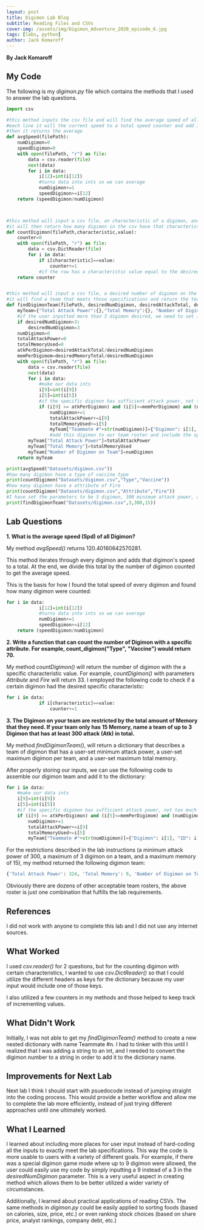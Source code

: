 ```yaml
---
layout: post
title: Digimon Lab Blog
subtitle: Reading Files and CSVs
cover-img: /assets/img/Digimon_Adventure_2020_episode_6.jpg
tags: [labs, python]
author: Jack Komaroff
---
```

**By Jack Komaroff**

## My Code
The following is my *digimon.py* file which contains the methods that I used to answer the lab questions.

```py
import csv

#this method inputs the csv file and will find the average speed of all digimon by iterating through the csv
#each line it will the current speed to a total speed counter and add 1 to the total digimon counter
#then it returns the average
def avgSpeed(filePath):
    numDigimon=0
    speedDigimon=0
    with open(filePath, "r") as file:
        data = csv.reader(file)
        next(data)
        for i in data:
            i[12]=int(i[12])
            #turns data into ints so we can average
            numDigimon+=1
            speedDigimon+=i[12]
    return (speedDigimon/numDigimon)



#this method will input a csv file, an characteristic of a digimon, and a value for that characteristic
#it will then return how many digimon in the csv have that characteristic with that specific value
def countDigimon(filePath,characteristic,value):
    counter=0
    with open(filePath, "r") as file:
        data = csv.DictReader(file)
        for i in data:
            if i[characteristic]==value:
                counter+=1
            #if the row has a characteristic value equal to the desired characteristic value, then add 1 to counter
    return counter


#this method will input a csv file, a desired number of digimon on the team, a desired attack total, and a desired memory total
#it will find a team that meets those specifications and return the team roster (with team info) as a dictionary
def findDigimonTeam(filePath, desiredNumDigimon, desiredAttackTotal, desiredMemoryTotal):
    myTeam={"Total Attack Power":{},"Total Memory":{}, "Number of Digimon on Team":{}}
    #if the user inputted more than 3 digimon desired, we need to set it to 3 because 3 digimon is the maximum number per team
    if desiredNumDigimon>3:
        desiredNumDigimon=3
    numDigimon=0
    totalAttackPower=0
    totalMemoryUsed=0
    atkPerDigimon=desiredAttackTotal/desiredNumDigimon
    memPerDigimom=desiredMemoryTotal/desiredNumDigimon
    with open(filePath, "r") as file:
        data = csv.reader(file)
        next(data)
        for i in data:
            #make our data ints
            i[9]=int(i[9])
            i[5]=int(i[5])
            #if the specific digimon has sufficient attack power, not too much memory, and we haven't filled a team roster yet
            if (i[9] >= atkPerDigimon) and (i[5]<=memPerDigimom) and (numDigimon<=(desiredNumDigimon-1)):
                numDigimon+=1
                totalAttackPower+=i[9]
                totalMemoryUsed+=i[5]
                myTeam["Teammate #"+str(numDigimon)]={"Digimon": i[1], "ID": i[0], "Attack Power":i[9], "Memory":i[5]}
                #add this digimon to our team roster and include the specific info for that digimon in our table
        myTeam["Total Attack Power"]=totalAttackPower
        myTeam["Total Memory"]=totalMemoryUsed
        myTeam["Number of Digimon on Team"]=numDigimon
    return myTeam

print(avgSpeed("Datasets/digimon.csv"))
#how many digimon have a type of vaccine type
print(countDigimon("Datasets/digimon.csv","Type","Vaccine"))
#how many digimon have a attribute of Fire
print(countDigimon("Datasets/digimon.csv","Attribute","Fire"))
#I have set the parameters to be 3 digimon, 300 minimum attack power, and 15 maximum memory (the lab specifications), but we could change these parameters depending on the situation
print(findDigimonTeam("Datasets/digimon.csv",3,300,15))
```
## Lab Questions

**1. What is the average speed (Spd) of all Digimon?**

My method *avgSpeed()* returns 120.40160642570281. 

This method iterates through every digimon and adds that digimon's speed to a total. 
At the end, we divide this total by the number of digimon counted to get the average speed. 

This is the basis for how I found the total speed of every digimon and found how many digimon were counted:
```py
for i in data:
            i[12]=int(i[12])
            #turns data into ints so we can average
            numDigimon+=1
            speedDigimon+=i[12]
    return (speedDigimon/numDigimon)
```
**2. Write a function that can count the number of Digimon with a specific attribute. For example, count_digimon("Type", "Vaccine") would return 70.**

My method *countDigimon()* will return the number of digimon with the a specific characteristic value. For example, *countDigimon()* with parameters *Attribute* and *Fire* will return 33. I employed the following code to check if a certain digimon had the desired specific characteristic:

```py
for i in data:
            if i[characteristic]==value:
                counter+=1
```

**3. The Digimon on your team are restricted by the total amount of Memory that they need. If your team only has 15 Memory, name a team of up to 3 Digimon that has at least 300 attack (Atk) in total.**

My method *findDigimonTeam()*, will return a dictionary that describes a team of digimon that has a user-set minimum attack power, a user-set maximum digimon per team, and a user-set maximum total memory.

After properly storing our inputs, we can use the following code to assemble our digimon team and add it to the dictionary:
```py
for i in data:
    #make our data ints
    i[9]=int(i[9])
    i[5]=int(i[5])
    #if the specific digimon has sufficient attack power, not too much memory, and we haven't filled a team roster yet
    if (i[9] >= atkPerDigimon) and (i[5]<=memPerDigimom) and (numDigimon<=(desiredNumDigimon-1)):
        numDigimon+=1
        totalAttackPower+=i[9]
        totalMemoryUsed+=i[5]
        myTeam["Teammate #"+str(numDigimon)]={"Digimon": i[1], "ID": i[0], "Attack Power":i[9], "Memory":i[5]}
```
For the restrictions described in the lab instructions (a minimum attack power of 300, a maximum of 3 digimon on a team, and a maximum memory of 15), my method returned the following digimon team:
```py
{'Total Attack Power': 324, 'Total Memory': 9, 'Number of Digimon on Team': 3, 'Teammate #1': {'Digimon': 'Koromon', 'ID': '6', 'Attack Power': 109, 'Memory': 3}, 'Teammate #2': {'Digimon': 'Tsunomon', 'ID': '8', 'Attack Power': 107, 'Memory': 3}, 'Teammate #3': {'Digimon': 'Tsumemon', 'ID': '9', 'Attack Power': 108, 'Memory': 3}}
```

Obviously there are dozens of other acceptable team rosters, the above roster is just one combination that fulfills the lab requirements.

## References

I did not work with anyone to complete this lab and I did not use any internet sources.

## What Worked

I used *csv.reader()* for 2 questions, but for the counting digimon with certain characteristics, I wanted to use *csv.DictReader()* so that I could utilize the different headers as keys for the dictionary because my user input would include one of those keys. 

I also utilized a few counters in my methods and those helped to keep track of incrementing values.

## What Didn't Work

Initially, I was not able to get my *findDigimonTeam()* method to create a new nested dictionary with name Teammate #n. I had to tinker with this until I realized that I was adding a string to an int, and I needed to convert the digimon number to a string in order to add it to the dictionary name. 

## Improvements for Next Lab

Next lab I think I should start with psuedocode instead of jumping straight into the coding process. This would provide a better workflow and allow me to complete the lab more efficiently, instead of just trying different approaches until one ultimately worked. 

## What I Learned

I learned about including more places for user input instead of hard-coding all the inputs to exactly meet the lab specifications. This way the code is more usable to users with a variety of different goals. For example, if there was a special digimon game mode where up to 9 digimon were allowed, the user could easily use my code by simply inputting a 9 instead of a 3 in the *desiredNumDigimon* parameter. This is a very useful aspect in creating method which allows them to be better utilized a wider variety of circumstances. 

Additionally, I learned about practical applications of reading CSVs. The same methods in *digimon.py* could be easily applied to sorting foods (based on calories, size, price, etc.) or even ranking stock choices (based on share price, analyst rankings, company debt, etc.)